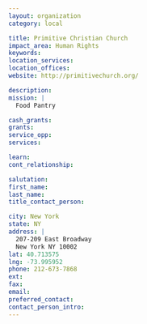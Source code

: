 ```yaml
---
layout: organization
category: local

title: Primitive Christian Church
impact_area: Human Rights
keywords: 
location_services: 
location_offices: 
website: http://primitivechurch.org/

description: 
mission: |
  Food Pantry

cash_grants: 
grants: 
service_opp: 
services: 

learn: 
cont_relationship: 

salutation: 
first_name: 
last_name: 
title_contact_person: 

city: New York
state: NY
address: |
  207-209 East Broadway  
  New York NY 10002
lat: 40.713575
lng: -73.995952
phone: 212-673-7868
ext: 
fax: 
email: 
preferred_contact: 
contact_person_intro: 
---
```

